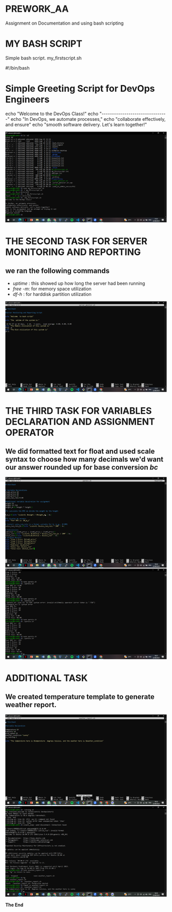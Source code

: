 # PREWORK_AA
Assignment on Documentation and using bash scripting
# MY BASH SCRIPT
Simple bash script. my_firstscript.sh

#!/bin/bash

# Simple Greeting Script for DevOps Engineers

echo "Welcome to the DevOps Class!"
echo "--------------------------------"
echo "In DevOps, we automate processes,"
echo "collaborate effectively, and ensure"
echo "smooth software delivery. Let's learn together!"

![This is the screenshot of the vim](./images/Screenshot%20(455).png)

# THE SECOND TASK FOR SERVER MONITORING AND REPORTING
## we ran the following commands
- *uptime* : this showed up how long the server had been running
- *free -m*: for memory space utilization
- *df-h* : for harddisk partition utilization

![this is screenshot of the vim scripting](./images/Screenshot%20(453).png)

# THE THIRD TASK FOR VARIABLES DECLARATION AND ASSIGNMENT OPERATOR

## We did formatted text for float and used scale syntax to choose how many decimals we'd want our answer rounded up for base conversion *bc*

![this is the screenshot of the vim scripting](./images/Screenshot%20(457).png)
![this is from the server showing it](./images/Screenshot%20(459).png)


# ADDITIONAL TASK

## We created temperature template to generate weather report.

![This is the bash script](./images/Screenshot%20(462).png)
![this is the running output](./images/Screenshot%20(461).png)

**The End**
